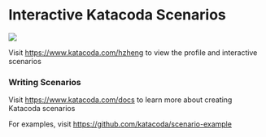 # Interactive Katacoda Scenarios

[![](http://shields.katacoda.com/katacoda/hzheng/count.svg)](https://www.katacoda.com/hzheng "Get your profile on Katacoda.com")

Visit https://www.katacoda.com/hzheng to view the profile and interactive scenarios

### Writing Scenarios
Visit https://www.katacoda.com/docs to learn more about creating Katacoda scenarios

For examples, visit https://github.com/katacoda/scenario-example
